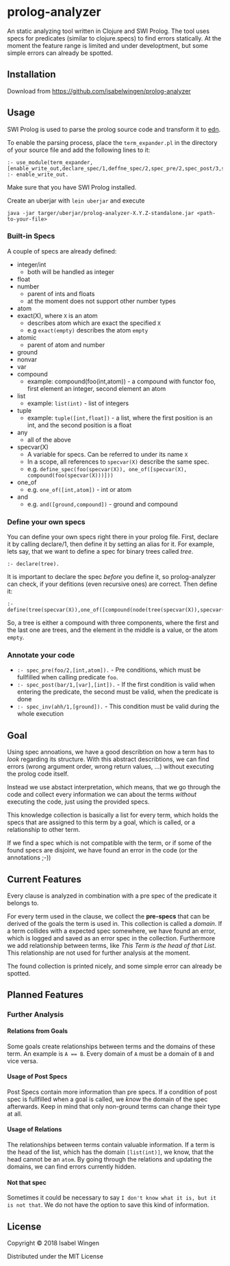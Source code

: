 # prolog-analyzer

An static analyzing tool written in Clojure and SWI Prolog. 
The tool uses specs for predicates (similar to clojure.specs) to find errors statically.
At the moment the feature range is limited and under developtment, but some simple errors can already be spotted.


## Installation

Download from https://github.com/isabelwingen/prolog-analyzer

## Usage

SWI Prolog is used to parse the prolog source code and transform it to [edn](https://github.com/edn-format/edn).

To enable the parsing process, place the `term_expander.pl` in the directory of your source file and add the following lines to it:

```
:- use_module(term_expander,[enable_write_out,declare_spec/1,deffne_spec/2,spec_pre/2,spec_post/3,spec_invariant/2]).
:- enable_write_out.
```

Make sure that you have SWI Prolog installed.

Create an uberjar with `lein uberjar` and execute
```
java -jar targer/uberjar/prolog-analyzer-X.Y.Z-standalone.jar <path-to-your-file>

```

### Built-in Specs
A couple of specs are already defined:
* integer/int
    * both will be handled as integer
* float
* number
    * parent of ints and floats
    * at the moment does not support other number types
* atom
* exact(X), where `X` is an atom
    * describes atom which are exact the specified `X`
    * e.g `exact(empty)` describes the atom `empty`
* atomic
    * parent of atom and number
* ground
* nonvar
* var
* compound
    * example: compound(foo(int,atom)) - a compound with functor foo, first element an integer, second element an atom
* list 
    * example: `list(int)` - list of integers
* tuple
    * example: `tuple([int,float])` - a list, where the first position is an int, and the second position is a float
* any
    * all of the above
* specvar(X)
    * A variable for specs. Can be referred to under its name `X`
    * In a scope, all references to `specvar(X)` describe the same spec.
    * e.g. `define_spec(foo(specvar(X)), one_of([specvar(X), compound(foo(specvar(X)))]))`
* one_of
    * e.g. `one_of([int,atom])` - int or atom
* and
    * e.g. `and([ground,compound])` - ground and compound
    
### Define your own specs
You can define your own specs right there in your prolog file. First, declare it by calling declare/1, then define it by setting an alias for it.
For example, lets say, that we want to define a spec for binary trees called *tree*.
```
:- declare(tree).
```
It is important to declare the spec *before* you define it, so prolog-analyzer can check, if your defitions (even recursive ones) are correct.
Then define it:
```
:- define(tree(specvar(X)),one_of([compound(node(tree(specvar(X)),specvar(X),tree(specvar(X)))),exact(empty)])).
```
So, a tree is either a compound with three components, where the first and the last one are trees, and the element in the middle is a value, or the atom `empty`.

### Annotate your code
* `:- spec_pre(foo/2,[int,atom]).` - Pre conditions, which must be fullfilled when calling predicate `foo`.
* `:- spec_post(bar/1,[var],[int]).` - If the first condition is valid when entering the predicate, the second must be valid, when the predicate is done
* `:- spec_inv(ahh/1,[ground]).` - This condition must be valid during the whole execution

## Goal
Using spec annoations, we have a good describtion on how a term has to *look* regarding its structure. With this abstract describtions, we can find errors (wrong argument order, wrong return values, ...) without executing the prolog code itself. 

Instead we use abstact interpretation, which means, that we go through the code and collect every information we can about the terms *without* executing the code, just using the provided specs.

This knowledge collection is basically a list for every term, which holds the specs that are assigned to this term by a goal, which is called, or a relationship to other term.

If we find a spec which is not compatible with the term, or if some of the found specs are disjoint, we have found an error in the code (or the annotations ;-))

## Current Features
Every clause is analyzed in combination with a pre spec of the predicate it belongs to. 

For every term used in the clause, we collect the **pre-specs** that can be derived of the goals the term is used in. This collection is called a *domain*.
If a term collides with a expected spec somewhere, we have found an error, which is logged and saved as an error spec in the collection.
Furthermore we add relationship between terms, like *This Term is the head of that List*. This relationship are not used for further analysis at the moment.

The found collection is printed nicely, and some simple error can already be spotted.


## Planned Features

### Further Analysis
#### Relations from Goals
Some goals create relationships between terms and the domains of these term. An example is `A == B`. Every domain of `A` must be a domain of `B` and vice versa.

#### Usage of Post Specs
Post Specs contain more information than pre specs. If a condition of post spec is fullfilled when a goal is called, we *know* the domain of the spec afterwards. Keep in mind that only non-ground terms can change their type at all.

#### Usage of Relations
The relationships between terms contain valuable information. If a term is the head of the list, which has the domain `[list(int)]`, we know, that the head cannot be an `atom`. By going through the relations and updating the domains, we can find errors currently hidden.

#### Not that spec
Sometimes it could be necessary to say `I don't know what it is, but it is not that`. We do not have the option to save this kind of information.


## License

Copyright © 2018 Isabel Wingen

Distributed under the MIT License

